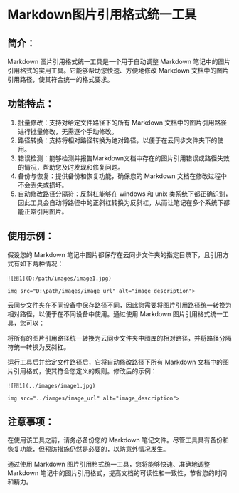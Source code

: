 # Markdown图片引用格式统一工具

## 简介：
Markdown 图片引用格式统一工具是一个用于自动调整 Markdown 笔记中的图片引用格式的实用工具。它能够帮助您快速、方便地修改 Markdown 文档中的图片引用路径，使其符合统一的格式要求。

## 功能特点：

1. 批量修改：支持对给定文件路径下的所有 Markdown 文档中的图片引用路径进行批量修改，无需逐个手动修改。
2. 路径转换：支持将相对路径转换为绝对路径，以便于在云同步文件夹下的使用。
3. 错误检测：能够检测并报告Markdown文档中存在的图片引用错误或路径失效的情况，帮助您及时发现和修复问题。
4. 备份与恢复：提供备份和恢复功能，确保您的 Markdown 文档在修改过程中不会丢失或损坏。
5. 自动修改路径分隔符：反斜杠能够在 windows 和 unix 类系统下都正确识别，因此工具会自动将路径中的正斜杠转换为反斜杠，从而让笔记在多个系统下都能正常引用图片。

## 使用示例：
假设您的 Markdown 笔记中图片都保存在云同步文件夹的指定目录下，且引用方式有如下两种情况：

`![图1](D:/path/images/image1.jpg)`

`img src="D:\path/images/image_url" alt="image_description">`

云同步文件夹在不同设备中保存路径不同，因此您需要将图片引用路径统一转换为相对路径，以便于在不同设备中使用。通过使用 Markdown 图片引用格式统一工具，您可以：

将所有的图片引用路径统一转换为云同步文件夹中图库的相对路径，并将路径分隔符统一转换为反斜杠。

运行工具后并给定文件路径后，它将自动修改路径下所有 Markdown 文档中的图片引用格式，使其符合您定义的规则。修改后的示例：

`![图1](../images/image1.jpg)`

`img src="../iamges/image_url" alt="image_description">`


## 注意事项：
在使用该工具之前，请务必备份您的 Markdown 笔记文件。尽管工具具有备份和恢复功能，但预防措施仍然是必要的，以防意外情况发生。

通过使用 Markdown 图片引用格式统一工具，您将能够快速、准确地调整 Markdown 笔记中的图片引用格式，提高文档的可读性和一致性，节省您的时间和精力。